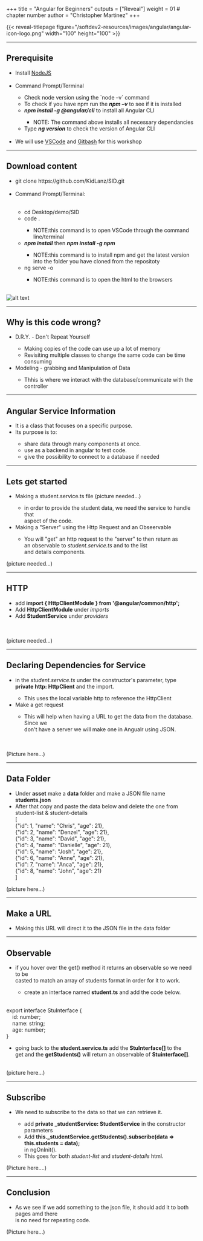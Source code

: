 +++
title = "Angular for Beginners"
outputs = ["Reveal"]
weight = 01 # chapter number
author = "Christopher Martinez"
+++

{{< reveal-titlepage figure="/softdev2-resources/images/angular/angular-icon-logo.png" width="100" height="100" >}}
  
---

## Prerequisite
<ul>
  <li>Install <a href="https://nodejs.org/en/">NodeJS</a></li>
  <br>
  <li>Command Prompt/Terminal</li>
    <ul>
      <li>Check node version using the `node –v` command</li>
      <li>To check if you have npm run the <b><em>npm –v</b></em> to see if it is installed</li>
      <li><b><em>npm install -g @angular/cli</b></em> to install all Angular CLI</li>
        <ul><li>NOTE: The command above installs all necessary dependancies </ul></li>
      <li>Type <b><em>ng version</b></em> to check the version of Angular CLI</li>
    </ul>
  <br>
  <li>We will use <a href="https://code.visualstudio.com/download">VSCode</a> and 
    <a href="https://git-scm.com/downloads">Gitbash</a> for this workshop</li>
</ul>

---
## Download content 
<ul> <li>git clone https://github.com/KidLanz/SID.git</li> 
 <br>
  <li>Command Prompt/Terminal: </li> 
 <br>
 <ul>
    <li>cd Desktop/demo/SID</li>
    <li>code .</li>
      <ul><li>NOTE:this command is to open VSCode through the command line/terminal</li></ul>
    <li><b><em>npm install</b></em> then <b><em>npm install -g npm</b></em></li>
       <ul><li>NOTE:this command is to install npm and get the latest version into the folder you have cloned from the repositoty</li></ul>
    <li>ng serve -o</li>
       <ul><li>NOTE:this command is to open the html to the browsers</li></ul>
 </ul>
</ul>

<br> ![alt text](/softdev2-resources/images/angular/downloadContentSlide.PNG)


---
## Why is this code wrong?
<ul>
  <li>D.R.Y. - Don't Repeat Yourself</li>
    <ul>
      <li>Making copies of the code can use up a lot of memory</li>
      <li>Revisiting multiple classes to change the same code can be time consuming</li>
    </ul>
  <li>Modeling - grabbing and Manipulation of Data</li>
    <ul>
      <li>Thhis is where we interact with the database/communicate with the controller</li>
    </ul>
</ul>


---
## Angular Service Information
<ul>
   <li>It is a class that focuses on a specific purpose.</li>
   <li>Its purpose is to: </li>
      <ul>
        <li>share data through many components at once.</li>
        <li>use as a backend in angular to test code.</li>
        <li>give the possibility to connect to a database if needed</li>
      </ul>
</ul>


---
## Lets get started 
<ul>
  <li>Making a student.service.ts file (picture needed...)</li>
  <ul><li>in order to provide the student data, we need the service to handle that<br>
          aspect of the code.</li></ul>
  <li>Making a "Server" using the Http Request and an Obseervable</li>
  <ul><li>You will "get" an http request to the "server" to then return as <br>
          an observable to <em>student.service.ts</em> and to the list <br> 
          and details components.</li></ul>
</ul>

(picture needed...)


---
## HTTP
<ul>
  <li>add <b>import { HttpClientModule } from '@angular/common/http';</b></li>
  <li>Add <b>HttpClientModule</b> under <em>imports</em></li>
  <li>Add <b>StudentService</b> under <em>providers</em></li>
</ul>

<br><br>
(picture needed...)


---
## Declaring Dependencies for Service
<ul>
  <li>in the <em>student.service.ts</em> under the constructor's parameter, type<br>
      <b>private http: HttpClient</b> and the import.</li>
      <ul><li>This uses the local variable http to reference the HttpClient</li></ul>
  <li>Make a get request</li>
       <ul><li>This will help when having a URL to get the data from the database. Since we <br>
               don't have a server we will make one in Angualr using JSON.</ul></li>
</ul>
<br><br>
(Picture here...)

---
## Data Folder
<ul>
  <li>Under <b>asset</b> make a <b>data</b> folder and make a JSON file name <b>students.json</b></li>
  <li>After that copy and paste the data below and delete the one from <br>
      student-list & student-details</li>
  [<br>
  {"id": 1, "name": "Chris", "age": 21},<br>
  {"id": 2, "name": "Denzel", "age": 21},<br>
  {"id": 3, "name": "David", "age": 21},<br>
  {"id": 4, "name": "Danielle", "age": 21},<br>
  {"id": 5, "name": "Josh", "age": 21},<br>
  {"id": 6, "name": "Anne", "age": 21},<br>
  {"id": 7, "name": "Anca", "age": 21},<br>
  {"id": 8, "name": "John", "age": 21}<br>
]
</ul>

(picture here...)

---
## Make a URL
<ul>
  <li>Making this URL will direct it to the JSON file in the data folder</li>
  
</ul>


---
## Observable
<ul>
  <li>if you hover over the get() method it returns an observable so we need to be<br>
      casted to match an array of students format in order for it to work. </li>
  <ul><li>create an interface named <b>student.ts</b> and add the code below.</li></ul>
</ul>
<br>
export interface StuInterface {<br>
    id: number;<br>
    name: string;<br>
    age: number;<br>
}<br>

<ul>
<li>going back to the <b>student.service.ts</b> add the <b>StuInterface[]</b> to the <br>
    get and the <b>getStudents()</b> will return an observable of <b>Stuinterface[]</b>.</li>
</ul>
<br>
(picture here...)


---
## Subscribe
<ul>
  <li>We need to subscribe to the data so that we can retrieve it.</li>
  <ul>
      <li>add <b>private _studentService: StudentService</b> in the constructor parameters</li>
      <li>Add <b>this._studentService.getStudents().subscribe(data => this.students = data);</b><br>
          in ngOnInit().</li>
      <li>This goes for both <em>student-list</em> and <em>student-details</em> html.</li>
  </ul>
</ul>

(Picture here....)

---
## Conclusion
<ul><li>As we see if we add something to the json file, it should add it to both pages amd there<br>
        is no need for repeating code.</li>
</ul>
     
(Picture here...)
